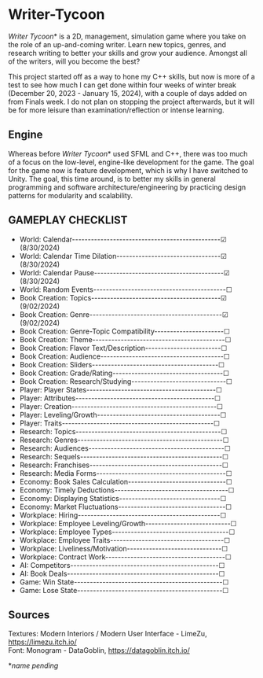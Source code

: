 # Writer-Tycoon
_Writer Tycoon_* is a 2D, management, simulation game where you take on the role of an up-and-coming writer. Learn new topics, genres, and research writing to better your skills and grow your audience. Amongst all of the writers, will you become the best?

This project started off as a way to hone my C++ skills, but now is more of a test to see how much I can get done within four weeks of winter break (December 20, 2023 - January 15, 2024), with a couple of days added on from Finals week. I do not plan on stopping the project afterwards, but it will be for more leisure than examination/reflection or intense learning.

## Engine
Whereas before _Writer Tycoon_* used SFML and C++, there was too much of a focus on the low-level, engine-like development for the game. The goal for the game now is feature development, which is why I have switched to Unity. The goal, this time around, is to better my skills in general programming and software architecture/engineering by practicing design patterns for modularity and scalability.

## GAMEPLAY CHECKLIST
* World: Calendar-----------------------------------------------☑ (8/30/2024)
* World: Calendar Time Dilation---------------------------------☑ (8/30/2024)
* World: Calendar Pause-----------------------------------------☑ (8/30/2024)
* World: Random Events------------------------------------------☐
* Book Creation: Topics-----------------------------------------☑ (9/02/2024)
* Book Creation: Genre------------------------------------------☑ (9/02/2024)
* Book Creation: Genre-Topic Compatibility----------------------☐
* Book Creation: Theme------------------------------------------☐
* Book Creation: Flavor Text/Description------------------------☐
* Book Creation: Audience---------------------------------------☐
* Book Creation: Sliders----------------------------------------☐
* Book Creation: Grade/Rating-----------------------------------☐
* Book Creation: Research/Studying------------------------------☐
* Player: Player States-----------------------------------------☐
* Player: Attributes--------------------------------------------☐
* Player: Creation----------------------------------------------☐
* Player: Leveling/Growth---------------------------------------☐
* Player: Traits------------------------------------------------☐
* Research: Topics----------------------------------------------☐
* Research: Genres----------------------------------------------☐
* Research: Audiences-------------------------------------------☐
* Research: Sequels---------------------------------------------☐
* Research: Franchises------------------------------------------☐
* Research: Media Forms-----------------------------------------☐
* Economy: Book Sales Calculation-------------------------------☐
* Economy: Timely Deductions------------------------------------☐
* Economy: Displaying Statistics--------------------------------☐
* Economy: Market Fluctuations----------------------------------☐
* Workplace: Hiring---------------------------------------------☐
* Workplace: Employee Leveling/Growth---------------------------☐
* Workplace: Employee Types-------------------------------------☐
* Workplace: Employee Traits------------------------------------☐
* Workplace: Liveliness/Motivation------------------------------☐
* Workplace: Contract Work--------------------------------------☐
* AI: Competitors-----------------------------------------------☐
* AI: Book Deals------------------------------------------------☐
* Game: Win State-----------------------------------------------☐
* Game: Lose State----------------------------------------------☐

## Sources
Textures: Modern Interiors / Modern User Interface - LimeZu, https://limezu.itch.io/<br>
Font: Monogram - DataGoblin, https://datagoblin.itch.io/


*_name pending_
